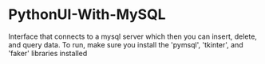 # PythonUI-With-MySQL
Interface that connects to a mysql server which then you can insert, delete, and query data.
To run, make sure you install the 'pymsql', 'tkinter', and 'faker' libraries installed
